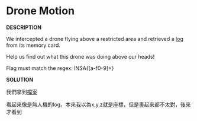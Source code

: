 # Drone Motion

__DESCRIPTION__

We intercepted a drone flying above a restricted area and retrieved a [log](https://static.ctf.insecurity-insa.fr/5e97cfb3f4c64201c201a1703440c397f91be74b.tar.gz) from its memory card.

Help us find out what this drone was doing above our heads!

Flag must match the regex: INSA\{[a-f0-9]+\}

__SOLUTION__

我們拿到[檔案](sensor.png/)

看起來像是無人機的log，本來我以為x,y,z就是座標，但是畫起來都不太對，後來才看到
